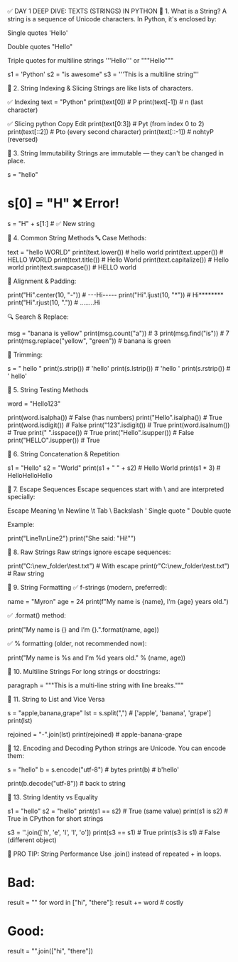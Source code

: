 ✅ DAY 1 DEEP DIVE: TEXTS (STRINGS) IN PYTHON
🔹 1. What is a String?
A string is a sequence of Unicode characters. In Python, it's enclosed by:

Single quotes 'Hello'

Double quotes "Hello"

Triple quotes for multiline strings '''Hello''' or """Hello"""


s1 = 'Python'
s2 = "is awesome"
s3 = '''This is 
a multiline 
string'''

🔹 2. String Indexing & Slicing
Strings are like lists of characters.

✅ Indexing
text = "Python"
print(text[0])   # P
print(text[-1])  # n (last character)

✅ Slicing
python
Copy
Edit
print(text[0:3])   # Pyt (from index 0 to 2)
print(text[::2])   # Pto (every second character)
print(text[::-1])  # nohtyP (reversed)

🔹 3. String Immutability
Strings are immutable — they can't be changed in place.


s = "hello"
# s[0] = "H"  ❌ Error!
s = "H" + s[1:]  # ✅ New string

🔹 4. Common String Methods
🔤 Case Methods:

text = "hello WORLD"
print(text.lower())     # hello world
print(text.upper())     # HELLO WORLD
print(text.title())     # Hello World
print(text.capitalize())  # Hello world
print(text.swapcase())    # HELLO world

📐 Alignment & Padding:

print("Hi".center(10, "-"))  # ---Hi-----
print("Hi".ljust(10, "*"))   # Hi********
print("Hi".rjust(10, "."))   # ........Hi

🔍 Search & Replace:

msg = "banana is yellow"
print(msg.count("a"))        # 3
print(msg.find("is"))        # 7
print(msg.replace("yellow", "green"))  # banana is green

🧼 Trimming:

s = "   hello   "
print(s.strip())     # 'hello'
print(s.lstrip())    # 'hello   '
print(s.rstrip())    # '   hello'

🔹 5. String Testing Methods

word = "Hello123"

print(word.isalpha())   # False (has numbers)
print("Hello".isalpha())  # True
print(word.isdigit())   # False
print("123".isdigit())  # True
print(word.isalnum())   # True
print("   ".isspace())  # True
print("Hello".isupper()) # False
print("HELLO".isupper()) # True

🔹 6. String Concatenation & Repetition

s1 = "Hello"
s2 = "World"
print(s1 + " " + s2)       # Hello World
print(s1 * 3)              # HelloHelloHello

🔹 7. Escape Sequences
Escape sequences start with \ and are interpreted specially:

Escape	Meaning
\n	Newline
\t	Tab
\\	Backslash
\'	Single quote
\"	Double quote

Example:


print("Line1\nLine2")
print("She said: \"Hi!\"")

🔹 8. Raw Strings
Raw strings ignore escape sequences:


print("C:\\new_folder\\test.txt")  # With escape
print(r"C:\new_folder\test.txt")   # Raw string

🔹 9. String Formatting
✅ f-strings (modern, preferred):

name = "Myron"
age = 24
print(f"My name is {name}, I’m {age} years old.")

✅ .format() method:

print("My name is {} and I’m {}.".format(name, age))

✅ % formatting (older, not recommended now):

print("My name is %s and I’m %d years old." % (name, age))

🔹 10. Multiline Strings
For long strings or docstrings:


paragraph = """This is a
multi-line string
with line breaks."""

🔹 11. String to List and Vice Versa

s = "apple,banana,grape"
lst = s.split(",")      # ['apple', 'banana', 'grape']
print(lst)

rejoined = "-".join(lst)
print(rejoined)         # apple-banana-grape

🔹 12. Encoding and Decoding
Python strings are Unicode. You can encode them:


s = "hello"
b = s.encode("utf-8")     # bytes
print(b)                  # b'hello'

print(b.decode("utf-8"))  # back to string

🔹 13. String Identity vs Equality

s1 = "hello"
s2 = "hello"
print(s1 == s2)      # True (same value)
print(s1 is s2)      # True in CPython for short strings

s3 = ''.join(['h', 'e', 'l', 'l', 'o'])
print(s3 == s1)      # True
print(s3 is s1)      # False (different object)


🧠 PRO TIP: String Performance
Use .join() instead of repeated + in loops.

# Bad:
result = ""
for word in ["hi", "there"]:
    result += word  # costly

# Good:
result = "".join(["hi", "there"])

